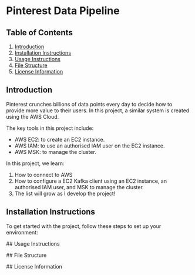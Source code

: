# Pinterest Data Pipeline

## Table of Contents

1. [Introduction](#introduction)
2. [Installation Instructions](#installation-instructions)
3. [Usage Instructions](#usage-instructions)
4. [File Structure](#file-structure)
5. [License Information](#license-information)

## Introduction

Pinterest crunches billions of data points every day to decide how to provide more value to their users. In this project, a similar system is created using the AWS Cloud.

The key tools in this project include:

- AWS EC2: to create an EC2 instance.
- AWS IAM: to use an authorised IAM user on the EC2 instance.
- AWS MSK: to manage the cluster.

In this project, we learn:

1. How to connect to AWS
2. How to configure a EC2 Kafka client using an EC2 instance, an authorised IAM user, and MSK to manage the cluster.
3. The list will grow as I develop the project!

## Installation Instructions

To get started with the project, follow these steps to set up your environment:

## Usage Instructions

## File Structure

## License Information
